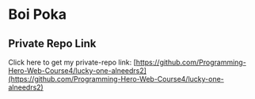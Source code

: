 # Boi Poka

## Private Repo Link


Click here to get my private-repo link: [https://github.com/Programming-Hero-Web-Course4/lucky-one-alneedrs2](https://github.com/Programming-Hero-Web-Course4/lucky-one-alneedrs2)